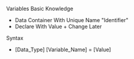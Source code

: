 Variables Basic Knowledge
  - Data Container With Unique Name "Identifier"
  - Declare With Value + Change Later

  Syntax
  - [Data_Type] [Variable_Name] = [Value]
